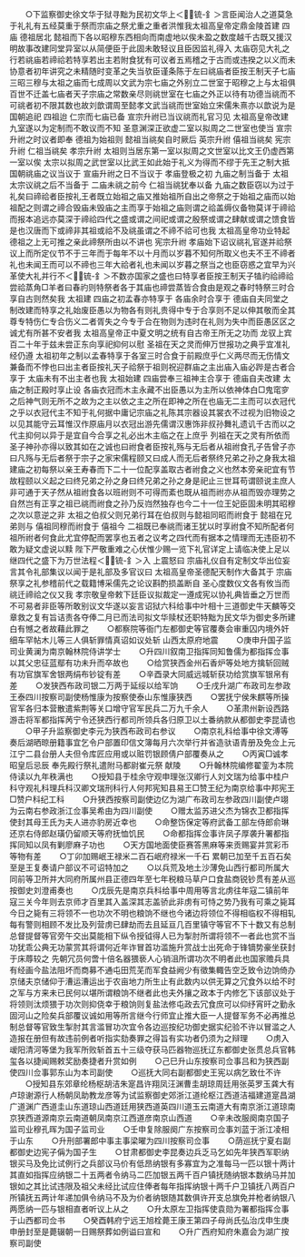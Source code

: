<!-- { "loadSidebar": true } -->
　　○下监察御史徐文华于狱寻黜为民初文华上＜锍-釒＞言臣闻治人之道莫急于礼礼有五经莫重于祭而宗庙之祭尤重之重者洪惟我太祖高皇帝定鼎金陵首建  四庙  德祖居北  懿祖而下各以昭穆东西相向而南虚地以俟未盈之数度越千古既又援汉明故事改建同堂异室以从简便臣于此固未敢轻议且臣因监礼得入  太庙窃见大礼之行若祧庙若禘祫若特享若出主若附食犹有可议者五焉稽之于古而或违揆之以义而未协意者初年讲究之未精随时变革之失当欤臣谨条陈于左曰祧庙者臣按王制天子七庙三昭三穆与太祖之庙而七成周以文武为宗七庙之外别立二世室于昭穆之上与太祖俱百世不迁盖七庙者天子宗庙之常数亲尽则祧世室在七庙之外正以待有功德当祧而不可祧者初不限其数也故刘歆谓周至懿孝文武当祧而世室始立宋儒朱熹亦以歆说为是国朝追祀  四祖迨  仁宗而七庙已备  宣宗升祔已当议祧而礼官习见  太祖高皇帝改建九室遂以为定制而不敢议而不知  圣意渊深正欲虚二室以拟周之二世室也使当  宣宗升祔之时议者即奉  德祖为始祖则  懿祖当祧矣自时厥后  英宗升祔  僖祖当祧矣  宪宗升祔  仁祖当祧矣  孝宗升祔  太祖则当居东第一室以拟周之文世室以比文王仍虚西第一室以俟  太宗以拟周之武世室以比武王如此始于礼义为得而不缪于先王之制大抵国朝祧庙之议当议于  宣庙升祔之日不当议于  孝庙登极之初  九庙之制当备于  太祖  太宗议祧之后不当备于  二庙未祧之前今  仁祖当祧犹奉以备  九庙之数臣窃以为过于礼矣曰禘祫者臣按礼王者既立始祖之庙又推始祖所自出之帝祭之于始祖之庙而以始祖配之则谓之禘合毁庙未毁庙之主而享于始祖之庙则谓之祫盖缛仪备物莫详于禘祫而报本追远亦莫深于禘祫四代之盛或谓之间祀或谓之殷祭或谓之肆献或谓之馈食皆是也汉唐而下或禘非其祖或祫不及祧虽谓之不禘不祫可也我  太祖高皇帝功业特起  德祖之上无可推之亲此禘祭所由以不讲也  宪宗升祔  孝庙始下诏议祧礼官遂并祫祭议上而所定仪节不于三年而于每年不以十月而以岁暮不知何所取义也夫不王不禘者礼也未闻王而可以不禘也三年大祫者礼也未闻以岁暮之祭当之也臣窃惑之宜早为兴革使大礼并行不＜锍-釒＞不数亦国家之盛也曰特享者臣按王制天子犆礿祫禘祫尝祫蒸角□羊者曰春礿则特祭者各于其庙也禘尝蒸皆合食由是观之春时特祭三时合享自古则然矣我  太祖建  四庙之初孟春亦特享于  各庙余时合享于  德庙自夫同堂之制改建而特享之礼始废臣愚以为物各有则礼贵得中专于合享则不足以伸其敬而全其尊专特伤仁专合伤义二者胥失之今专于合在物则为违时在礼则为失中而臣愚区区之诚尤有所甚不安者我  太祖高皇帝正中夏文明之统有自古帝王所无之功而  龙驭上宾百二十年于兹未尝正东向享祀抑何以慰  圣祖在天之灵而伸万世报功之典乎宜准礼经仍遵  太祖初年之制以孟春特享于各室三时合食于前殿庶乎仁义两尽而无伤情文兼备而不悖也曰出主者臣按礼天子祫祭于祖则祝迎群庙之主出庙入庙必跸是古者合享于  太庙未有不出主者也我  太祖始建  四庙尝奉三祖神主合享于  德庙自夫改建  太庙之制正殿时享止设  各庙衣冠而木主永藏不出臣愚以为主所以依神体白□鬼窀穸之后神气则无所不之故为之主以依之主之所在即神之所在也庙无二主而可以衣冠代之乎以衣冠代主不知于礼何据中庸记宗庙之礼陈其宗器设其裳衣不过视为旧物设之以见其能守云耳惟汉作原庙月以衣冠出游先儒谓汉惠饰非叔孙舞礼遗讥千古而以之代主抑何以异于是宜自今合享之礼必出木主临之在上庶乎  列祖在天之灵有所依而圣子神孙亦得以致其如在之诚也曰祔食者臣按礼殇与无后者从祖祔食孔子告曾子亦曰凡殇与无后者祭于宗子之家宋儒程颐又曰成人而无后者祭终兄弟之孙之身我太祖建庙之初每祭以亲王寿春而下二十一位配享盖取古者祔食之义也然本旁亲祀宜有节故程颐以义起之曰终兄弟之孙之身曰终兄弟之孙之身是祀止三世耳苟谓颐说主庶人非可通于天子然从祖祔食各以班祔则不可得而紊也既从祖而祔亦从祖而毁亦理势之自然岂有正享之祖已祧而祔食之孙乃反岿然独存也今二十一位王妃臣固未明其昭穆之次以意逆之非  太祖之伯叔父则兄弟行耳在伯叔则与懿祖同昭而祔食于  懿祖在兄弟则与  僖祖同穆而祔食于  僖祖今  二祖既已奉祧而诸王犹以时享祔食不知所配者何祖所祔者何食此尤宜停配而罢享也五者之议考之四代而有据本之情理而无违臣初不敢为疑文虚说以黩  陛下严敬重难之心伏惟少赐一览下礼官详定上请临决使上足以继四代之盛下为万世法程＜锍-釒＞入  上震怒曰  宗庙礼仪自有定制文华出位妄言其令礼部集议以闻于是礼部及多官议曰  太祖高皇帝圣德配天制作大备其于  宗庙祭享之礼参稽前代之载籍博采儒先之论议斟酌损盖断自  圣心度数仪文各有攸当而祧迁禘祫之仪又我  孝宗敬皇帝敕下廷臣议拟裁定一遵成宪以协礼典皆垂之万世而不可易者非臣等所敢别议文华遂以妄言诏狱六科给事中叶相十三道御史牛天麟等交章救之复有旨诘责各夺俸二月已而法司拟文华赎杖还职特黜为民文华为御史多所建白有憾之者故藉此罪之
　　○都察院等衙门左都御史等官覆奏会审重囚内境外奸细车罕帖木儿等三人俱斩罪情真诏如议处斩  山西太原府地震
　　○庚申升国子监司业黄澜为南京翰林院侍讲学士
　　○升四川叙南卫指挥同知鲁儒为都指挥佥事以其父忠征蓝鄢有功未升而卒故也
　　○给赏狭西金州石香炉等处地方擒斩回贼有功官旗军舍银两绢布钞锭有差
　　○辛酉录大同威远城斩获功给赏旗军银帛有差
　　○发狭西布政司银二万两于延绥以给军饷
　　○壬戌升湖广布政司左参政王泰四川按察司副使杨惟康为按察使泰山东惟康狭西
　　○罢抚宁侯朱麒等所操官军各归本营散遣紫荆等关口增守官军民兵二万九千余人
　　○革肃州新设西路游击将军都指挥苪宁令还狭西行都司所领兵各归原卫以土番纳款从都御史李昆请也
　　○甲子升监察御史李元为狭西布政司右参议
　　○南京礼科给事中徐文溥等奏后湖晒晾册籍事宜乞令户部置印信文簿每月六次举行并省造驮语青册及免佥上元江宁二县台册人夫但令库匠应用或以赃罚银顾倩户部覆奏从之
　　○丙寅□诚孝昭皇后忌辰  奉先殿行祭礼遣附马都尉崔元祭  献陵
　　○升翰林院编修翟銮为本院侍读以九年秩满也
　　○授知县于桂余守观申理张汉卿行人刘文瑞为给事中桂户科守观礼科理兵科汉卿文瑞刑科行人何邦宪知县易王□赞王纪为南京给事中邦宪王□赞户科纪工科
　　○升狭西按察司副使边亿为湖广布政司左参政四川副使卢翊为云南右参政浙江佥事吴希由为四川副使
　　○赠太监苏进父杰为锦衣卫都指挥使封其母王氏为夫人进亦豹房近幸也
　　○命整饬保定等府武备工部左侍郎俞琳还京右侍郎赵璜仍留顺天等府抚恤饥民
　　○命都指挥佥事许凤子厚袭升署都指挥同知以凤有剿廖麻子功也
　　○天方国地面使臣赛答黑麻等来贡赐宴并赏彩币等物有差
　　○丁卯加赐岷王禄米二百石岷府禄米一千石  累朝已加至千五百石矣至是王复奏请户部议不可诏特加之
　　○以兵荒及地土沙薄免山西行都司所属大同前等卫所并大同府所属州县正德四年至七年税粮马草户口食盐商锐钞贯有差从巡按御史刘澄甫奏也
　　○戊辰先是南京兵科给事中周用等言北虏往年寇二镇前年寇三关今年则去京师才百里其入盖深其志盖骄此非虏有可恃之势乃我有可乘之毙耳今日之毙有三将领不一也功次不明也粮饷不继也今诸边将领位不得相临权不得相轧每有警则相顾不发比及列营虏已肆劫而去且延亘几百里镇守等官不下十数又有总制总督提督等官旁午交出莫能相下纵令授钺得人已为掣肘所谓将领不一者此也赏不当功犹乖公典无功蒙赏其将谓何近年诈冒首功滥施升赏战士出死命于锋镝势豪坐获封于床蓐较之  先朝冗员何啻十倍名器猥亵人心销沮所谓功次不明者此也国家赡兵具有经画今盐法阻坏而商募不通屯田荒芜而军食益阙少有徵集輙告空乏致令边饷倚办京储夫京储仰于漕运漕运出于农亩地力所生止有此数内以供无算之冗食外以给不时之军与方来未已民何以堪所谓粮饷不继者此也夫外攘之政本于内修乞下该部议处于将领则汰烦猥于功次则抑侥幸于粮饷则复盐法修屯政去冗食庶可以仰纾宵旰之勤永固河山之险矣兵部覆议诚如用等所言继今行师宜止推大臣一人提督军务不必再推总制总督等官致生掣肘其言滥冒功次宜令各边巡按纪功御史据实纪验不许以冒滥之人造报在册但有故违前例者听指实劾奏罪之得旨有实功者仍须为之辩理
　　○虏入叆阳清河等堡为我军所败斩首五十三级夺获马匹器物巡抚辽东都御史张贯总兵官韩玺各以捷闻赐敕奖励奏捷者升赏如例
　　○己巳升山东按察司佥事吕和为狭西副使四川佥事郭东山为本司副使
　　○巡抚大同右副都御史王宪以病乞致仕不许
　　○授知县东郊章纶杨枢胡洁朱寔昌许翔凤汪渊曹圭胡琼周廷用张英罗玉龚大有卢琼谢源行人杨朝凤助教龙彦等为试监察御史郊浙江道纶枢江西道洁福建道寔昌湖广道渊广西道圭山东道琼山西道廷用狭西道英四川道玉云南道大有南京浙江道琼南京狭西道源南京云南道朝凤南京江西道彦南京山西道
　　○辛未改服阕南京国子监司业穆孔晖为国子监司业
　　○壬申复除服阕广东按察司佥事刘蓝于浙江凌相于山东
　　○升刑部署郎中事主事梁曜为四川按察司佥事
　　○荫巡抚宁夏右副都御史边宪子偁为国子生
　　○甘肃都御史李昆奏边兵乏马乞如先年狭西军职纳银买马及免比试例行之兵部议马价有低昂纳银有多寡宜为之准每马一匹以银十两计其直如指挥应纳银二十五两者令纳马二匹加银五两千百户镇抚随纳银本数纳马并加银如之其比试违限及祖父未经比试应住俸者每年指挥纳银十两千户卫镇抚八两百户所镇抚五两计年递加俱令纳马不及为价者纳银随其数俱许开支总旗免并枪者纳银八两愿纳一匹与银相直者听议上从之
　　○升太原左卫指挥使袁勋为署都指挥佥事于山西都司佥书
　　○癸酉韩府宁远王旭栓薨王康王第四子母尚氏弘治戊申生庚申册封至是薨辍朝一日赐祭葬如例谥曰宣和
　　○升广西府知府朱嘉会为湖广按察司副使
